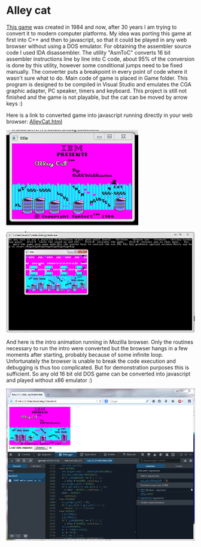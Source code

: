 Alley cat
==========

[This game](http://en.wikipedia.org/wiki/Alley_Cat_%28video_game%29) was created in 1984 and now, after 30 years I am trying to convert it to modern computer platforms. My idea was porting this game at first into C++ and then to javascript, so that it could be played in any web browser without using a DOS emulator.
For obtaining the assembler source code I used IDA disassembler. The utility "AsmToC" converts 16 bit assembler instructions line by line into C code, about 95% of the conversion is done by this utility, however some conditional jumps need to be fixed manually. The converter puts a breakpoint in every point of code where it wasn't sure what to do. Main code of game is placed in Game folder. This program is designed to be compiled in Visual Studio and emulates the CGA graphic adapter, PC speaker, timers and keyboard. This project is still not finished and the game is not playable, but the cat can be moved by arrow keys :)

Here is a link to converted game into javascript running directly in your web browser: [AlleyCat.html](https://rawgithub.com/gabonator/Work-in-progress/master/AlleyCat/Javascript/alleycat.html)

![Image 1](Screenshots/splash.png)

![Image 2](Screenshots/game.png)

And here is the intro animation running in Mozilla browser. Only the routines necessary to run the intro were converted but the browser hangs in a few moments after starting, probably because of some infinite loop. Unfortunately the browser is unable to break the code execution and debugging is thus too complicated. But for demonstration purposes this is sufficient. So any old 16 bit old DOS game can be converted into javascript and played without x86 emulator :)

![Image 3](Javascript/browser.png)